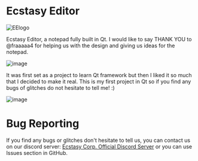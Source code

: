 # Ecstasy Editor

![EElogo](https://user-images.githubusercontent.com/87282156/129174192-0dec1aba-fae1-49a5-98e5-dfe5a0a5298b.png)

Ecstasy Editor, a notepad fully built in Qt. I would like to say THANK YOU to @fraaaaa4 for helping us with the design and giving us ideas for the notepad.

![image](https://user-images.githubusercontent.com/87282156/128180741-bac264a9-a72e-4e9e-87a2-ad5444d3f337.png)


It was first set as a project to learn Qt framework but then I liked it so much that I decided to make it real.
This is my first project in Qt so if you find any bugs of glitches do not hesitate to tell me! :)

![image](https://user-images.githubusercontent.com/87282156/128174615-25fcb658-2a5b-4c39-bd73-a309c58772af.png)

# Bug Reporting
If you find any bugs or glitches don't hesitate to tell us, you can contact us on our discord server: [Ecstasy Corp. Official Discord Server](https://discord.gg/R7ryCF988P) or you can use Issues section in GitHub.
